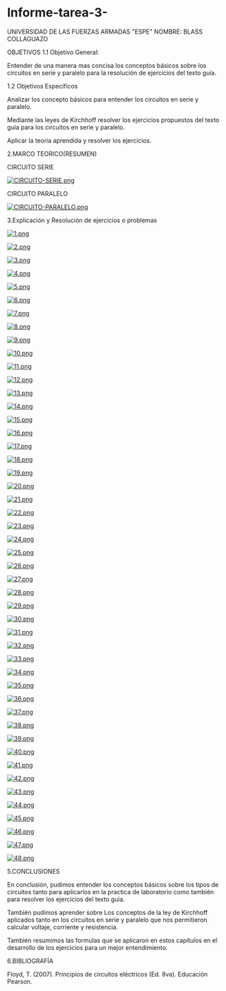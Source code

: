 # Informe-tarea-3-
UNIVERSIDAD DE LAS FUERZAS ARMADAS "ESPE"
NOMBRE: BLASS COLLAGUAZO

OBJETIVOS
1.1 Objetivo General:

Entender de una manera mas concisa los conceptos básicos sobre los circuitos en serie y paralelo para la resolución de ejercicios del texto guía.

1.2 Objetivos Específicos

Analizar los concepto básicos para entender los circuitos en serie y paralelo.

Mediante las leyes de Kirchhoff resolver los ejercicios propuestos del texto guía para los circuitos en serie y paralelo.

Aplicar la teoria aprendida y resolver los ejercicios.

2.MARCO TEORICO(RESUMEN)

CIRCUITO SERIE 

[![CIRCUITO-SERIE.png](https://i.postimg.cc/JzLdJmvj/CIRCUITO-SERIE.png)](https://postimg.cc/PPS4nGtq)

CIRCUITO PARALELO

[![CIRCUITO-PARALELO.png](https://i.postimg.cc/xd89MKbr/CIRCUITO-PARALELO.png)](https://postimg.cc/WDRRPqnS)

3.Explicación y Resolución de ejercicios o problemas

[![1.png](https://i.postimg.cc/dVxDcjh5/1.png)](https://postimg.cc/mP7TQMN9)

[![2.png](https://i.postimg.cc/3JrwycpL/2.png)](https://postimg.cc/s18zqKTS)

[![3.png](https://i.postimg.cc/LsP4KKKs/3.png)](https://postimg.cc/XZV6dPvM)

[![4.png](https://i.postimg.cc/j2MtQRNM/4.png)](https://postimg.cc/n99ynb3m)

[![5.png](https://i.postimg.cc/YC5kxnGB/5.png)](https://postimg.cc/5XSZ4mSs)

[![6.png](https://i.postimg.cc/pTZHRP0P/6.png)](https://postimg.cc/BLXyCf9z)

[![7.png](https://i.postimg.cc/WzYcqXLK/7.png)](https://postimg.cc/8fv0qdCB)

[![8.png](https://i.postimg.cc/Fsw2tf9j/8.png)](https://postimg.cc/hfbCTtQj)

[![9.png](https://i.postimg.cc/Qt6yfC4K/9.png)](https://postimg.cc/VrCg6fcz)

[![10.png](https://i.postimg.cc/Mpm2y6SV/10.png)](https://postimg.cc/87c0GVsz)

[![11.png](https://i.postimg.cc/43xMVpwR/11.png)](https://postimg.cc/18bJZnLv)

[![12.png](https://i.postimg.cc/fW9Pcz7y/12.png)](https://postimg.cc/BtJNsGVf)

[![13.png](https://i.postimg.cc/bv56nWs1/13.png)](https://postimg.cc/HJQ4DS0L)

[![14.png](https://i.postimg.cc/MH2dPB0T/14.png)](https://postimg.cc/r0j1zKPX)

[![15.png](https://i.postimg.cc/9fDbcbJ0/15.png)](https://postimg.cc/XZ0d8fM6)

[![16.png](https://i.postimg.cc/Kvm51xJd/16.png)](https://postimg.cc/0rHS3Rgf)

[![17.png](https://i.postimg.cc/d1M2wYhN/17.png)](https://postimg.cc/WDnFwx60)

[![18.png](https://i.postimg.cc/J47b1Kh8/18.png)](https://postimg.cc/py79Cf8c)

[![19.png](https://i.postimg.cc/G3KySYx5/19.png)](https://postimg.cc/xqk8XX7v)

[![20.png](https://i.postimg.cc/vm5176mX/20.png)](https://postimg.cc/6755tqnG)

[![21.png](https://i.postimg.cc/YCd75rsk/21.png)](https://postimg.cc/BjPRD03w)

[![22.png](https://i.postimg.cc/zDTrJScx/22.png)](https://postimg.cc/hh4wsxgm)

[![23.png](https://i.postimg.cc/vB9pZb34/23.png)](https://postimg.cc/HcYSSDGm)

[![24.png](https://i.postimg.cc/Ghz62MJx/24.png)](https://postimg.cc/TpLtNJsK)

[![25.png](https://i.postimg.cc/W1CWFxDg/25.png)](https://postimg.cc/qNcXWbxv)

[![26.png](https://i.postimg.cc/Dz7WgwbT/26.png)](https://postimg.cc/VJHLs1RG)

[![27.png](https://i.postimg.cc/pLHQwxn0/27.png)](https://postimg.cc/Wh5JZB8r)

[![28.png](https://i.postimg.cc/0ynShSvQ/28.png)](https://postimg.cc/75Cb2ff8)

[![29.png](https://i.postimg.cc/y6RZstK2/29.png)](https://postimg.cc/grYJKMnK)

[![30.png](https://i.postimg.cc/762fPGFS/30.png)](https://postimg.cc/Ppdt2xrq)

[![31.png](https://i.postimg.cc/mr0gnZPk/31.png)](https://postimg.cc/3yFh4TCQ)

[![32.png](https://i.postimg.cc/FzhNtYNr/32.png)](https://postimg.cc/WFYQgbdC)

[![33.png](https://i.postimg.cc/BZNGLQJF/33.png)](https://postimg.cc/F1f6wvdF)

[![34.png](https://i.postimg.cc/qR09qWYQ/34.png)](https://postimg.cc/3ySLbf3D)

[![35.png](https://i.postimg.cc/jdCBDHgV/35.png)](https://postimg.cc/GHwXNynz)

[![36.png](https://i.postimg.cc/3RKcYm4c/36.png)](https://postimg.cc/GB5QjBjF)

[![37.png](https://i.postimg.cc/LX6NrSGd/37.png)](https://postimg.cc/HJRwyqp3)

[![38.png](https://i.postimg.cc/gcxfJytC/38.png)](https://postimg.cc/t7Hrv6jk)

[![39.png](https://i.postimg.cc/zBVPy57C/39.png)](https://postimg.cc/cgGczpVC)

[![40.png](https://i.postimg.cc/fT4gRG9d/40.png)](https://postimg.cc/6T0hH1z6)

[![41.png](https://i.postimg.cc/pLWC9RXm/41.png)](https://postimg.cc/dLfrpMCF)

[![42.png](https://i.postimg.cc/L5FBmMb6/42.png)](https://postimg.cc/9R1qBs2v)

[![43.png](https://i.postimg.cc/kMWvfB2V/43.png)](https://postimg.cc/ThYbP2qG)

[![44.png](https://i.postimg.cc/QMj2xRvm/44.png)](https://postimg.cc/SntTgtSY)

[![45.png](https://i.postimg.cc/0Q0d54RY/45.png)](https://postimg.cc/tZ7V22gJ)

[![46.png](https://i.postimg.cc/zGHCHvYX/46.png)](https://postimg.cc/FYmd29K2)

[![47.png](https://i.postimg.cc/0jHSbRtw/47.png)](https://postimg.cc/V0nvVTPf)

[![48.png](https://i.postimg.cc/8P9WGGf8/48.png)](https://postimg.cc/Vd9593F4)



5.CONCLUSIONES

En conclusión, pudimos entender los conceptos básicos sobre los tipos de circuitos tanto para aplicarlos en la practica de laboratorio como también para resolver los ejercicios del texto guía.

También pudimos aprender sobre Los conceptos de la ley de Kirchhoff aplicados tanto en los circuitos en serie y paralelo que nos permitieron calcular voltaje, corriente y resistencia.

También resumimos las formulas que se aplicaron en estos capítulos en el desarrollo de los ejercicios para un mejor entendimiento.

6.BIBLIOGRAFÍA

Floyd, T. (2007). Principios de circuitos eléctricos (Ed. 8va). Educación Pearson.

